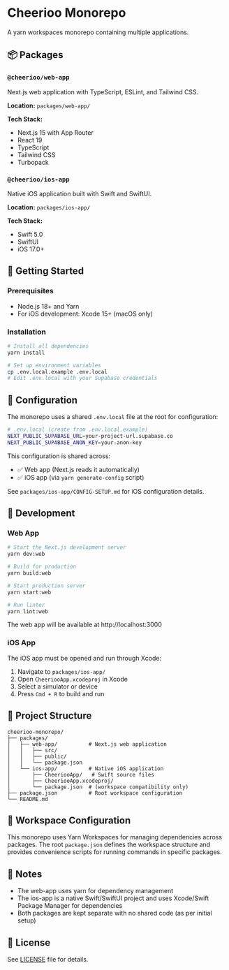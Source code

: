# Cheerioo Monorepo

A yarn workspaces monorepo containing multiple applications.

## 📦 Packages

### `@cheerioo/web-app`

Next.js web application with TypeScript, ESLint, and Tailwind CSS.

**Location:** `packages/web-app/`

**Tech Stack:**

- Next.js 15 with App Router
- React 19
- TypeScript
- Tailwind CSS
- Turbopack

### `@cheerioo/ios-app`

Native iOS application built with Swift and SwiftUI.

**Location:** `packages/ios-app/`

**Tech Stack:**

- Swift 5.0
- SwiftUI
- iOS 17.0+

## 🚀 Getting Started

### Prerequisites

- Node.js 18+ and Yarn
- For iOS development: Xcode 15+ (macOS only)

### Installation

```bash
# Install all dependencies
yarn install

# Set up environment variables
cp .env.local.example .env.local
# Edit .env.local with your Supabase credentials
```

## 🔐 Configuration

The monorepo uses a shared `.env.local` file at the root for configuration:

```bash
# .env.local (create from .env.local.example)
NEXT_PUBLIC_SUPABASE_URL=your-project-url.supabase.co
NEXT_PUBLIC_SUPABASE_ANON_KEY=your-anon-key
```

This configuration is shared across:

- ✅ Web app (Next.js reads it automatically)
- ✅ iOS app (via `yarn generate-config` script)

See `packages/ios-app/CONFIG-SETUP.md` for iOS configuration details.

## 📱 Development

### Web App

```bash
# Start the Next.js development server
yarn dev:web

# Build for production
yarn build:web

# Start production server
yarn start:web

# Run linter
yarn lint:web
```

The web app will be available at http://localhost:3000

### iOS App

The iOS app must be opened and run through Xcode:

1. Navigate to `packages/ios-app/`
2. Open `CheeriooApp.xcodeproj` in Xcode
3. Select a simulator or device
4. Press `Cmd + R` to build and run

## 📁 Project Structure

```
cheerioo-monorepo/
├── packages/
│   ├── web-app/          # Next.js web application
│   │   ├── src/
│   │   ├── public/
│   │   └── package.json
│   └── ios-app/          # Native iOS application
│       ├── CheeriooApp/   # Swift source files
│       ├── CheeriooApp.xcodeproj/
│       └── package.json  # (workspace compatibility only)
├── package.json          # Root workspace configuration
└── README.md
```

## 🔧 Workspace Configuration

This monorepo uses Yarn Workspaces for managing dependencies across packages. The root `package.json` defines the workspace structure and provides convenience scripts for running commands in specific packages.

## 📝 Notes

- The web-app uses yarn for dependency management
- The ios-app is a native Swift/SwiftUI project and uses Xcode/Swift Package Manager for dependencies
- Both packages are kept separate with no shared code (as per initial setup)

## 📄 License

See [LICENSE](LICENSE) file for details.
